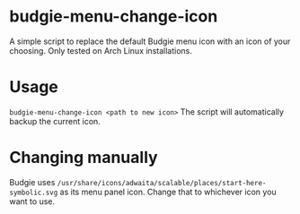# budgie-menu-change-icon
A simple script to replace the default Budgie menu icon with an icon of your choosing. Only tested on Arch Linux installations.

# Usage
`budgie-menu-change-icon <path to new icon>`
The script will automatically backup the current icon.

# Changing manually
Budgie uses `/usr/share/icons/adwaita/scalable/places/start-here-symbolic.svg` as its menu panel icon. Change that to whichever icon you want to use.
